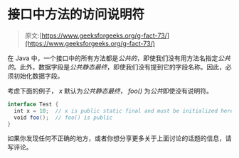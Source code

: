 # 接口中方法的访问说明符

> 原文:[https://www.geeksforgeeks.org/g-fact-73/](https://www.geeksforgeeks.org/g-fact-73/)

在 Java 中，一个接口中的所有方法都是*公共的*，即使我们没有用方法名指定*公共的*。此外，数据字段是*公共静态最终*，即使我们没有提到它的字段名称。因此，必须初始化数据字段。

考虑下面的例子， *x* 默认为*公共静态最终*， *foo()* 为*公共*即使没有说明符。

```java
interface Test {
  int x = 10;  // x is public static final and must be initialized here
  void foo();  // foo() is public
}
```

如果你发现任何不正确的地方，或者你想分享更多关于上面讨论的话题的信息，请写评论。